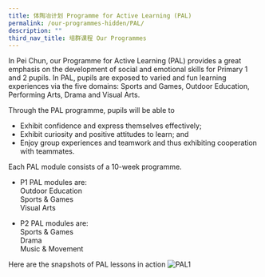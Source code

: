 ```yaml
---
title: 体陶冶计划 Programme for Active Learning (PAL)
permalink: /our-programmes-hidden/PAL/
description: ""
third_nav_title: 培群课程 Our Programmes
---
```

In Pei Chun, our Programme for Active Learning (PAL) provides a great emphasis on the development of social and emotional skills for Primary 1 and 2 pupils. In PAL, pupils are exposed to varied and fun learning experiences via the five domains: Sports and Games, Outdoor Education, Performing Arts, Drama and Visual Arts. 

Through the PAL programme, pupils will be able to
* Exhibit confidence and express themselves effectively;
* Exhibit curiosity and positive attitudes to learn; and
* Enjoy group experiences and teamwork and thus exhibiting cooperation with teammates.

Each PAL module consists of a 10-week programme.

* P1 PAL modules are:<br>
	 Outdoor Education<br>
	 Sports & Games<br>
	 Visual Arts

* P2 PAL modules are:<br>
	Sports & Games<br>
	Drama<br>
	Music & Movement<br>
	
Here are the snapshots of PAL lessons in action
	![PAL1](/images/Our%20Programmes/PAL1.jpg)